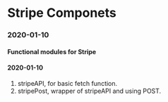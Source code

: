 # Stripe Componets
### 2020-01-10
#### Functional modules for Stripe

#### 2020-01-10
1. stripeAPI, for basic fetch function.
2. stripePost, wrapper of stripeAPI and using POST.

